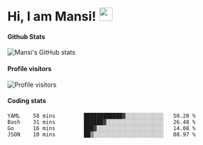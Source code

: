 # Hi, I am Mansi! <img src="https://user-images.githubusercontent.com/1303154/88677602-1635ba80-d120-11ea-84d8-d263ba5fc3c0.gif" width="30px">

#### Github Stats

![Mansi's GitHub stats](https://github-readme-stats.vercel.app/api?username=mansikulkarni96&theme=tokyonight&count_private=true&show_icons=true&hide=contribs)

#### Profile visitors

![Profile visitors](https://visitor-badge.glitch.me/badge?page_id=page.id&left_color=grey&right_color=blue)

#### Coding stats

<!--START_SECTION:waka-->
```text
YAML    58 mins         ████████████▓░░░░░░░░░░░░   50.20 % 
Bash    31 mins         ██████▓░░░░░░░░░░░░░░░░░░   26.48 % 
Go      16 mins         ███▓░░░░░░░░░░░░░░░░░░░░░   14.08 % 
JSON    10 mins         ██▒░░░░░░░░░░░░░░░░░░░░░░   08.97 % 
```
<!--END_SECTION:waka-->
